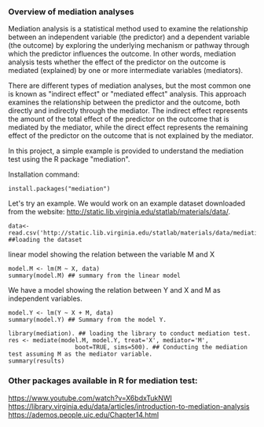
### Overview of mediation analyses

Mediation analysis is a statistical method used to examine the relationship between an independent variable (the predictor) and a dependent variable (the outcome) by exploring the underlying mechanism or pathway through which the predictor influences the outcome. In other words, mediation analysis tests whether the effect of the predictor on the outcome is mediated (explained) by one or more intermediate variables (mediators).

There are different types of mediation analyses, but the most common one is known as "indirect effect" or "mediated effect" analysis. This approach examines the relationship between the predictor and the outcome, both directly and indirectly through the mediator. The indirect effect represents the amount of the total effect of the predictor on the outcome that is mediated by the mediator, while the direct effect represents the remaining effect of the predictor on the outcome that is not explained by the mediator.

In this project, a simple example is provided to understand the mediation test using the R package "mediation". 


Installation command:
```
install.packages("mediation")
```

Let's try an example. We would work on an example dataset downloaded from the website: http://static.lib.virginia.edu/statlab/materials/data/.

```
data<- read.csv('http://static.lib.virginia.edu/statlab/materials/data/mediationData.csv') ##loading the dataset
```

linear model showing the relation between the variable M and X
```
model.M <- lm(M ~ X, data) 
summary(model.M) ## summary from the linear model

```

We have a model showing the relation between Y and X and M as independent variables.
```
model.Y <- lm(Y ~ X + M, data) 
summary(model.Y) ## Summary from the model Y.
```
```
library(mediation). ## loading the library to conduct mediation test.
res <- mediate(model.M, model.Y, treat='X', mediator='M',
                   boot=TRUE, sims=500). ## Conducting the mediation test assuming M as the mediator variable.
summary(results)
```


### Other packages available in R for mediation test: 

https://www.youtube.com/watch?v=X6bdxTukNWI
https://library.virginia.edu/data/articles/introduction-to-mediation-analysis
https://ademos.people.uic.edu/Chapter14.html
